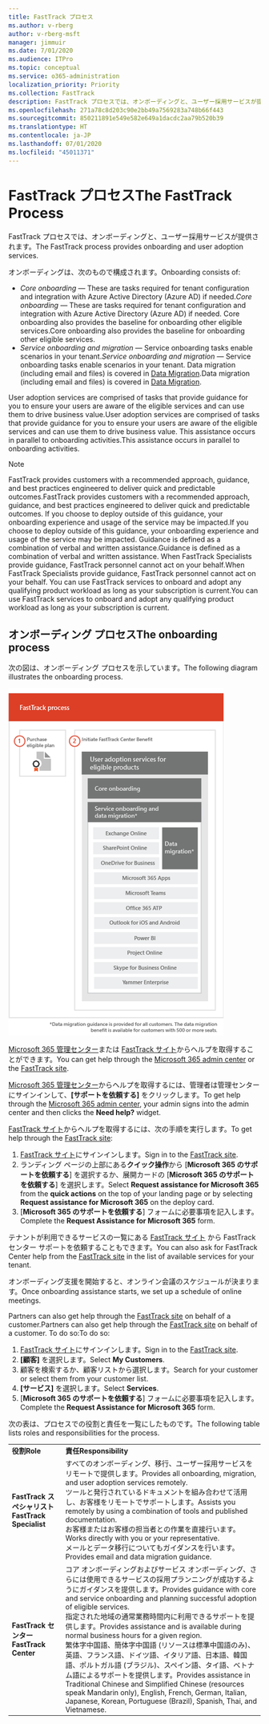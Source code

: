 ```yaml
---
title: FastTrack プロセス
ms.author: v-rberg
author: v-rberg-msft
manager: jimmuir
ms.date: 7/01/2020
ms.audience: ITPro
ms.topic: conceptual
ms.service: o365-administration
localization_priority: Priority
ms.collection: FastTrack
description: FastTrack プロセスでは、オンボーディングと、ユーザー採用サービスが提供されます。
ms.openlocfilehash: 271a78c8d203c90e2bb49a7569283a748b66f443
ms.sourcegitcommit: 850211891e549e582e649a1dacdc2aa79b520b39
ms.translationtype: HT
ms.contentlocale: ja-JP
ms.lasthandoff: 07/01/2020
ms.locfileid: "45011371"
---
```

# <a name="the-fasttrack-process"></a><span data-ttu-id="4e6c8-103">FastTrack プロセス</span><span class="sxs-lookup"><span data-stu-id="4e6c8-103">The FastTrack Process</span></span>

<span data-ttu-id="4e6c8-104">FastTrack プロセスでは、オンボーディングと、ユーザー採用サービスが提供されます。</span><span class="sxs-lookup"><span data-stu-id="4e6c8-104">The FastTrack process provides onboarding and user adoption services.</span></span> 
  
<span data-ttu-id="4e6c8-105">オンボーディングは、次のもので構成されます。</span><span class="sxs-lookup"><span data-stu-id="4e6c8-105">Onboarding consists of:</span></span>
  
- <span data-ttu-id="4e6c8-106">*Core onboarding* — These are tasks required for tenant configuration and integration with Azure Active Directory (Azure AD) if needed.</span><span class="sxs-lookup"><span data-stu-id="4e6c8-106">*Core onboarding* — These are tasks required for tenant configuration and integration with Azure Active Directory (Azure AD) if needed.</span></span> <span data-ttu-id="4e6c8-107">Core onboarding also provides the baseline for onboarding other eligible services.</span><span class="sxs-lookup"><span data-stu-id="4e6c8-107">Core onboarding also provides the baseline for onboarding other eligible services.</span></span> 
- <span data-ttu-id="4e6c8-108">*Service onboarding and migration* — Service onboarding tasks enable scenarios in your tenant.</span><span class="sxs-lookup"><span data-stu-id="4e6c8-108">*Service onboarding and migration* — Service onboarding tasks enable scenarios in your tenant.</span></span> <span data-ttu-id="4e6c8-109">Data migration (including email and files) is covered in [Data Migration](O365-data-migration.md).</span><span class="sxs-lookup"><span data-stu-id="4e6c8-109">Data migration (including email and files) is covered in [Data Migration](O365-data-migration.md).</span></span> 
    
<span data-ttu-id="4e6c8-110">User adoption services are comprised of tasks that provide guidance for you to ensure your users are aware of the eligible services and can use them to drive business value.</span><span class="sxs-lookup"><span data-stu-id="4e6c8-110">User adoption services are comprised of tasks that provide guidance for you to ensure your users are aware of the eligible services and can use them to drive business value.</span></span> <span data-ttu-id="4e6c8-111">This assistance occurs in parallel to onboarding activities.</span><span class="sxs-lookup"><span data-stu-id="4e6c8-111">This assistance occurs in parallel to onboarding activities.</span></span>
  
> [!NOTE]
> <span data-ttu-id="4e6c8-112">FastTrack provides customers with a recommended approach, guidance, and best practices engineered to deliver quick and predictable outcomes.</span><span class="sxs-lookup"><span data-stu-id="4e6c8-112">FastTrack provides customers with a recommended approach, guidance, and best practices engineered to deliver quick and predictable outcomes.</span></span> <span data-ttu-id="4e6c8-113">If you choose to deploy outside of this guidance, your onboarding experience and usage of the service may be impacted.</span><span class="sxs-lookup"><span data-stu-id="4e6c8-113">If you choose to deploy outside of this guidance, your onboarding experience and usage of the service may be impacted.</span></span> <span data-ttu-id="4e6c8-114">Guidance is defined as a combination of verbal and written assistance.</span><span class="sxs-lookup"><span data-stu-id="4e6c8-114">Guidance is defined as a combination of verbal and written assistance.</span></span> <span data-ttu-id="4e6c8-115">When FastTrack Specialists provide guidance, FastTrack personnel cannot act on your behalf.</span><span class="sxs-lookup"><span data-stu-id="4e6c8-115">When FastTrack Specialists provide guidance, FastTrack personnel cannot act on your behalf.</span></span> <span data-ttu-id="4e6c8-116">You can use FastTrack services to onboard and adopt any qualifying product workload as long as your subscription is current.</span><span class="sxs-lookup"><span data-stu-id="4e6c8-116">You can use FastTrack services to onboard and adopt any qualifying product workload as long as your subscription is current.</span></span> 
  
## <a name="the-onboarding-process"></a><span data-ttu-id="4e6c8-117">オンボーディング プロセス</span><span class="sxs-lookup"><span data-stu-id="4e6c8-117">The onboarding process</span></span>

<span data-ttu-id="4e6c8-118">次の図は、オンボーディング プロセスを示しています。</span><span class="sxs-lookup"><span data-stu-id="4e6c8-118">The following diagram illustrates the onboarding process.</span></span>
  
![オンボーディング特典を利用する場合のタイムライン](media/o365-onboarding-timeline-m365-apps.png)
  
<span data-ttu-id="4e6c8-120">[Microsoft 365 管理センター](https://go.microsoft.com/fwlink/?linkid=2032704)または [FastTrack サイト](https://go.microsoft.com/fwlink/?linkid=780698)からヘルプを取得することができます。</span><span class="sxs-lookup"><span data-stu-id="4e6c8-120">You can get help through the [Microsoft 365 admin center](https://go.microsoft.com/fwlink/?linkid=2032704) or the [FastTrack site](https://go.microsoft.com/fwlink/?linkid=780698).</span></span> 

<span data-ttu-id="4e6c8-121">[Microsoft 365 管理センター](https://go.microsoft.com/fwlink/?linkid=2032704)からヘルプを取得するには、管理者は管理センターにサインインして、**[サポートを依頼する]** をクリックします。</span><span class="sxs-lookup"><span data-stu-id="4e6c8-121">To get help through the [Microsoft 365 admin center](https://go.microsoft.com/fwlink/?linkid=2032704), your admin signs into the admin center and then clicks the **Need help?** widget.</span></span> 

<span data-ttu-id="4e6c8-122">[FastTrack サイト](https://go.microsoft.com/fwlink/?linkid=780698)からヘルプを取得するには、次の手順を実行します。</span><span class="sxs-lookup"><span data-stu-id="4e6c8-122">To get help through the [FastTrack site](https://go.microsoft.com/fwlink/?linkid=780698):</span></span> 
1.    <span data-ttu-id="4e6c8-123">[FastTrack サイト](https://go.microsoft.com/fwlink/?linkid=780698)にサインインします。</span><span class="sxs-lookup"><span data-stu-id="4e6c8-123">Sign in to the [FastTrack site](https://go.microsoft.com/fwlink/?linkid=780698).</span></span> 
2.    <span data-ttu-id="4e6c8-124">ランディング ページの上部にある**クイック操作**から [**Microsoft 365 のサポートを依頼する**] を選択するか、展開カードの [**Microsoft 365 のサポートを依頼する**] を選択します。</span><span class="sxs-lookup"><span data-stu-id="4e6c8-124">Select **Request assistance for Microsoft 365** from the **quick actions** on the top of your landing page or by selecting **Request assistance for Microsoft 365** on the deploy card.</span></span>
3.    <span data-ttu-id="4e6c8-125">[**Microsoft 365 のサポートを依頼する**] フォームに必要事項を記入します。</span><span class="sxs-lookup"><span data-stu-id="4e6c8-125">Complete the **Request Assistance for Microsoft 365** form.</span></span> 
  
 <span data-ttu-id="4e6c8-126">テナントが利用できるサービスの一覧にある [FastTrack サイト](https://go.microsoft.com/fwlink/?linkid=780698) から FastTrack センター サポートを依頼することもできます。</span><span class="sxs-lookup"><span data-stu-id="4e6c8-126">You can also ask for FastTrack Center help from the [FastTrack site](https://go.microsoft.com/fwlink/?linkid=780698) in the list of available services for your tenant.</span></span> 
    
 <span data-ttu-id="4e6c8-127">オンボーディング支援を開始すると、オンライン会議のスケジュールが決まります。</span><span class="sxs-lookup"><span data-stu-id="4e6c8-127">Once onboarding assistance starts, we set up a schedule of online meetings.</span></span>
    
<span data-ttu-id="4e6c8-128">Partners can also get help through the [FastTrack site](https://go.microsoft.com/fwlink/?linkid=780698) on behalf of a customer.</span><span class="sxs-lookup"><span data-stu-id="4e6c8-128">Partners can also get help through the [FastTrack site](https://go.microsoft.com/fwlink/?linkid=780698) on behalf of a customer.</span></span> <span data-ttu-id="4e6c8-129">To do so:</span><span class="sxs-lookup"><span data-stu-id="4e6c8-129">To do so:</span></span>
1.    <span data-ttu-id="4e6c8-130">[FastTrack サイト](https://go.microsoft.com/fwlink/?linkid=780698)にサインインします。</span><span class="sxs-lookup"><span data-stu-id="4e6c8-130">Sign in to the [FastTrack site](https://go.microsoft.com/fwlink/?linkid=780698).</span></span> 
2.    <span data-ttu-id="4e6c8-131">**[顧客]** を選択します。</span><span class="sxs-lookup"><span data-stu-id="4e6c8-131">Select **My Customers**.</span></span>
3.    <span data-ttu-id="4e6c8-132">顧客を検索するか、顧客リストから選択します。</span><span class="sxs-lookup"><span data-stu-id="4e6c8-132">Search for your customer or select them from your customer list.</span></span>
4.    <span data-ttu-id="4e6c8-133">**[サービス]** を選択します。</span><span class="sxs-lookup"><span data-stu-id="4e6c8-133">Select **Services**.</span></span>
5.    <span data-ttu-id="4e6c8-134">[**Microsoft 365 のサポートを依頼する**] フォームに必要事項を記入します。</span><span class="sxs-lookup"><span data-stu-id="4e6c8-134">Complete the **Request Assistance for Microsoft 365** form.</span></span> 

<span data-ttu-id="4e6c8-135">次の表は、プロセスでの役割と責任を一覧にしたものです。</span><span class="sxs-lookup"><span data-stu-id="4e6c8-135">The following table lists roles and responsibilities for the process.</span></span>
    
|||
|:-----|:-----|
|<span data-ttu-id="4e6c8-136">**役割**</span><span class="sxs-lookup"><span data-stu-id="4e6c8-136">**Role**</span></span> <br/> |<span data-ttu-id="4e6c8-137">**責任**</span><span class="sxs-lookup"><span data-stu-id="4e6c8-137">**Responsibility**</span></span> <br/> |
|<span data-ttu-id="4e6c8-138">**FastTrack スペシャリスト**</span><span class="sxs-lookup"><span data-stu-id="4e6c8-138">**FastTrack Specialist**</span></span> <br/> |<span data-ttu-id="4e6c8-139">すべてのオンボーディング、移行、ユーザー採用サービスをリモートで提供します。</span><span class="sxs-lookup"><span data-stu-id="4e6c8-139">Provides all onboarding, migration, and user adoption services remotely.</span></span>  <br/> <span data-ttu-id="4e6c8-140">ツールと発行されているドキュメントを組み合わせて活用し、お客様をリモートでサポートします。</span><span class="sxs-lookup"><span data-stu-id="4e6c8-140">Assists you remotely by using a combination of tools and published documentation.</span></span> <br/> <span data-ttu-id="4e6c8-141">お客様またはお客様の担当者との作業を直接行います。</span><span class="sxs-lookup"><span data-stu-id="4e6c8-141">Works directly with you or your representative.</span></span> <br/> <span data-ttu-id="4e6c8-142">メールとデータ移行についてもガイダンスを行います。</span><span class="sxs-lookup"><span data-stu-id="4e6c8-142">Provides email and data migration guidance.</span></span>|
|<span data-ttu-id="4e6c8-143">**FastTrack センター**</span><span class="sxs-lookup"><span data-stu-id="4e6c8-143">**FastTrack Center**</span></span>  <br/> |<span data-ttu-id="4e6c8-144">コア オンボーディングおよびサービス オンボーディング、さらには使用できるサービスの採用プランニングが成功するようにガイダンスを提供します。</span><span class="sxs-lookup"><span data-stu-id="4e6c8-144">Provides guidance with core and service onboarding and planning successful adoption of eligible services.</span></span>  <br/> <span data-ttu-id="4e6c8-145">指定された地域の通常業務時間内に利用できるサポートを提供します。</span><span class="sxs-lookup"><span data-stu-id="4e6c8-145">Provides assistance and is available during normal business hours for a given region.</span></span> <br/> <span data-ttu-id="4e6c8-146">繁体字中国語、簡体字中国語 (リソースは標準中国語のみ)、英語、フランス語、ドイツ語、イタリア語、日本語、韓国語、ポルトガル語 (ブラジル)、スペイン語、タイ語、ベトナム語によるサポートを提供します。</span><span class="sxs-lookup"><span data-stu-id="4e6c8-146">Provides assistance in Traditional Chinese and Simplified Chinese (resources speak Mandarin only), English, French, German, Italian, Japanese, Korean, Portuguese (Brazil), Spanish, Thai, and Vietnamese.</span></span>|
